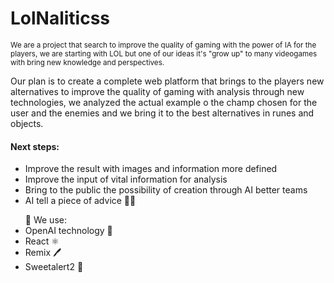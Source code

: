 <h1>LolNaliticss</h1>

<small>We are a project that search to improve the quality of gaming with the power of IA for the players, we are starting with LOL but one of our ideas it's "grow up" to many videogames with bring new knowledge and perspectives.
</small>

<p> Our plan is to create a complete web platform that brings to the players new alternatives to improve the quality of gaming with analysis through new technologies, we analyzed the actual example o the champ chosen for the user and the enemies and we bring it to the best alternatives in runes and objects. </p>

<h4>Next steps:</h4>
<ul>
<li>Improve the result with images and information more defined</li>
<li>Improve the input of vital information for analysis</li>
<li>Bring to the public the possibility of creation through AI better teams</li>
<li>AI tell a piece of advice 🧞‍♀️ </li>
</ul>

<ul>
🌟 We use:
<li>OpenAI technology 🧠</li>
<li>React ⚛️</li>
<li>Remix 🖊️</li>
<li>Sweetalert2 🧵</li>
</ul>

